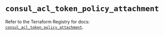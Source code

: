 # `consul_acl_token_policy_attachment`

Refer to the Terraform Registry for docs: [`consul_acl_token_policy_attachment`](https://registry.terraform.io/providers/hashicorp/consul/2.22.1/docs/resources/acl_token_policy_attachment).
